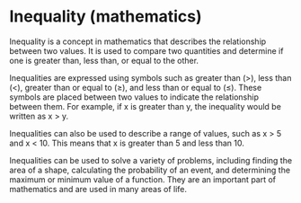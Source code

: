 # Inequality (mathematics)

Inequality is a concept in mathematics that describes the relationship between two values. It is used to compare two quantities and determine if one is greater than, less than, or equal to the other. 

Inequalities are expressed using symbols such as greater than (>), less than (<), greater than or equal to (≥), and less than or equal to (≤). These symbols are placed between two values to indicate the relationship between them. For example, if x is greater than y, the inequality would be written as x > y.

Inequalities can also be used to describe a range of values, such as x > 5 and x < 10. This means that x is greater than 5 and less than 10. 

Inequalities can be used to solve a variety of problems, including finding the area of a shape, calculating the probability of an event, and determining the maximum or minimum value of a function. They are an important part of mathematics and are used in many areas of life.
